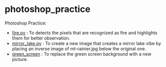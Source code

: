 # photoshop_practice

Photoshop Practice:
- [fire.py](https://github.com/IdrisChen/photoshop_practice/tree/main/fire_demo) : To detects the pixels that are recognized as fire and highlights them for better observation.
- [mirror_lake.py](https://github.com/IdrisChen/photoshop_practice/tree/main/mirror_lake_demo) : To create a new image that creates a mirror lake vibe by placing an inverse image of mt-rainier.jpg below the original one.
- [green_screen](https://github.com/IdrisChen/photoshop_practice/tree/main/green_screen_demo) : To replace the green screen background with a new picture.
